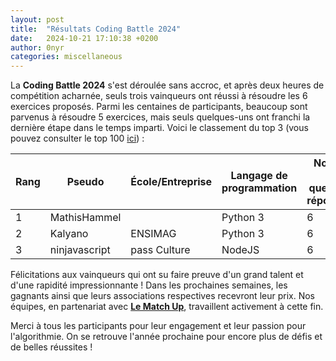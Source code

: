 ```yaml
---
layout: post
title:  "Résultats Coding Battle 2024"
date:   2024-10-21 17:10:38 +0200
author: 0nyr
categories: miscellaneous
---
```


La **Coding Battle 2024** s'est déroulée sans accroc, et après deux heures de compétition acharnée, seuls trois vainqueurs ont réussi à résoudre les 6 exercices proposés. Parmi les centaines de participants, beaucoup sont parvenus à résoudre 5 exercices, mais seuls quelques-uns ont franchi la dernière étape dans le temps imparti. Voici le classement du top 3 (vous pouvez consulter le top 100 [ici](https://le-matchup.com/index.php/resultat-cb/)) : 

| Rang | Pseudo         | École/Entreprise   | Langage de programmation | Nombre de questions répondues | Heure de la dernière réponse |
|------|----------------|--------------------|--------------------------|-------------------------------|------------------------------|
| 1    | MathisHammel    |                    | Python 3                 | 6                             | 00:59:40                     |
| 2    | Kalyano         | ENSIMAG             | Python 3                 | 6                             | 01:04:47                     |
| 3    | ninjavascript   | pass Culture        | NodeJS                   | 6                             | 01:59:42                     |

Félicitations aux vainqueurs qui ont su faire preuve d'un grand talent et d'une rapidité impressionnante ! Dans les prochaines semaines, les gagnants ainsi que leurs associations respectives recevront leur prix. Nos équipes, en partenariat avec **[Le Match Up](https://le-matchup.com/)**, travaillent activement à cette fin.

Merci à tous les participants pour leur engagement et leur passion pour l'algorithmie. On se retrouve l'année prochaine pour encore plus de défis et de belles réussites !
